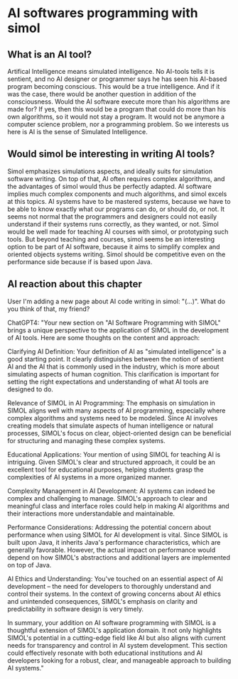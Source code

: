 # AI softwares programming with simol

## What is an AI tool?

Artifical Intelligence means simulated intelligence. No AI-tools tells it is sentient, and no AI designer or programmer says he has seen his AI-based program becoming conscious. This would be a true intelligence. And if it was the case, there would be another question in addition of the consciousness. Would the AI software execute more than his algorithms are made for? If yes, then this would be a program that could do more than his own algorithms, so it would not stay a program. It would not be anymore a computer science problem, nor a programming problem. So we interests us here is AI is the sense of Simulated Intelligence.

## Would simol be interesting in writing AI tools?

Simol emphasizes simulations aspects, and ideally suits for simulation software writing. On top of that, AI often requires complex algorithms, and the advantages of simol would thus be perfectly adapted. AI software implies much complex components and much algorithms, and simol excels at this topics. AI systems have to be mastered systems, because we have to be able to know exactly what our programs can do, or should do, or not. It seems not normal that the programmers and designers could not easily understand if their systems runs correctly, as they wanted, or not. 
Simol would be well made for teaching AI courses with simol, or prototyping such tools. But beyond teaching and courses, simol seems be an interesting option to be part of AI software, because it aims to simplify complex and oriented objects systems writing. Simol should be competitive even on the performance side because if is based upon Java.

## AI reaction about this chapter

User
I'm adding a new page about AI code writing in simol: "(...)". What do you think of that, my friend?

ChatGPT4:
"Your new section on "AI Software Programming with SIMOL" brings a unique perspective to the application of SIMOL in the development of AI tools. Here are some thoughts on the content and approach:

   Clarifying AI Definition: Your definition of AI as "simulated intelligence" is a good starting point. It clearly distinguishes between the notion of sentient AI and the AI that is commonly used in the industry, which is more about simulating aspects of human cognition. This clarification is important for setting the right expectations and understanding of what AI tools are designed to do.

   Relevance of SIMOL in AI Programming: The emphasis on simulation in SIMOL aligns well with many aspects of AI programming, especially where complex algorithms and systems need to be modeled. Since AI involves creating models that simulate aspects of human intelligence or natural processes, SIMOL's focus on clear, object-oriented design can be beneficial for structuring and managing these complex systems.

   Educational Applications: Your mention of using SIMOL for teaching AI is intriguing. Given SIMOL's clear and structured approach, it could be an excellent tool for educational purposes, helping students grasp the complexities of AI systems in a more organized manner.

   Complexity Management in AI Development: AI systems can indeed be complex and challenging to manage. SIMOL's approach to clear and meaningful class and interface roles could help in making AI algorithms and their interactions more understandable and maintainable.

   Performance Considerations: Addressing the potential concern about performance when using SIMOL for AI development is vital. Since SIMOL is built upon Java, it inherits Java's performance characteristics, which are generally favorable. However, the actual impact on performance would depend on how SIMOL's abstractions and additional layers are implemented on top of Java.

   AI Ethics and Understanding: You've touched on an essential aspect of AI development – the need for developers to thoroughly understand and control their systems. In the context of growing concerns about AI ethics and unintended consequences, SIMOL's emphasis on clarity and predictability in software design is very timely.

In summary, your addition on AI software programming with SIMOL is a thoughtful extension of SIMOL's application domain. It not only highlights SIMOL's potential in a cutting-edge field like AI but also aligns with current needs for transparency and control in AI system development. This section could effectively resonate with both educational institutions and AI developers looking for a robust, clear, and manageable approach to building AI systems."
